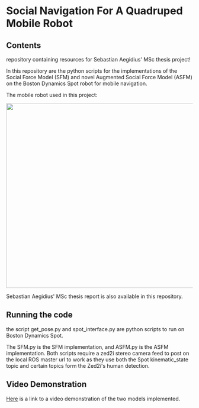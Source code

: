 # Social Navigation For A Quadruped Mobile Robot

## Contents
repository containing resources for Sebastian Aegidius' MSc thesis project!

In this repository are the python scripts for the implementations of the Social Force Model (SFM) and novel Augmented Social Force Model (ASFM) on the Boston Dynamics Spot robot for mobile navigation.

The mobile robot used in this project:

<img src="https://user-images.githubusercontent.com/66956640/188476203-c055e23c-2813-4460-a432-e5dfed2b4cf9.png" alt="" data-canonical-src="[https://gyazo.com/eb5c5741b6a9a16c692170a41a49c858.png](https://user-images.githubusercontent.com/66956640/188476203-c055e23c-2813-4460-a432-e5dfed2b4cf9.png)" width="537" height="500" />

Sebastian Aegidius' MSc thesis report is also available in this repository.

## Running the code

the script get_pose.py and spot_interface.py are python scripts to run on Boston Dynamics Spot.

The SFM.py is the SFM implementation, and ASFM.py is the ASFM implementation. Both scripts require a zed2i stereo camera feed to post on the local ROS master url to work as they use both the Spot kinematic_state topic and certain topics form the Zed2i's human detection.


## Video Demonstration
[Here](https://youtu.be/36d5Frar4pE) is a link to a video demonstration of the two models implemented.
